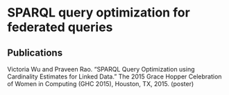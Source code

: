 SPARQL query optimization for federated queries
==========

## Publications

Victoria Wu and Praveen Rao. “SPARQL Query Optimization using Cardinality Estimates for Linked Data.” The 2015 Grace Hopper Celebration of Women in Computing (GHC 2015), Houston, TX, 2015. (poster)
